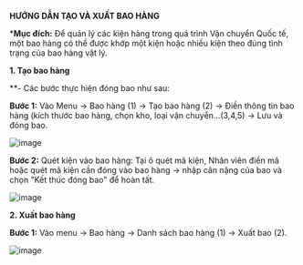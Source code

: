 
**HƯỚNG DẪN TẠO VÀ XUẤT BAO HÀNG**

***Mục đích:** Để quản lý các kiện hàng trong quá trình Vận chuyển Quốc tế, một bao hàng có thể được khớp một kiện hoặc nhiều kiện theo đúng tình trạng của bao hàng vật lý.

**1. Tạo bao hàng**

**- Các bước thực hiện đóng bao như sau:

**Bước 1:** Vào Menu -> Bao hàng (1) -> Tạo bao hàng (2) -> Điền thông tin bao hàng (kích thước bao hàng, chọn kho, loại vận chuyển…(3,4,5) -> Lưu và đóng bao.
 
![image](https://user-images.githubusercontent.com/85599407/128309444-db058596-6679-45ce-847b-152cd8005af8.png)

**Bước 2:** Quét kiện vào bao hàng: Tại ô quét mã kiện, Nhân viên điền mã hoặc quét mã kiện cần đóng vào bao hàng -> nhập cân nặng của bao và chọn "Kết thúc đóng bao" để hoàn tất.

 ![image](https://user-images.githubusercontent.com/85599407/128309479-0e8225e1-465c-41a7-b999-1cfd06e90269.png)

**2. Xuất bao hàng**

**Bước 1:** Vào menu -> Bao hàng -> Danh sách bao hàng (1) -> Xuất bao (2).

![image](https://user-images.githubusercontent.com/85599407/128310534-d5ec9b7c-7de8-4f9b-9551-469422f13aaf.png)


